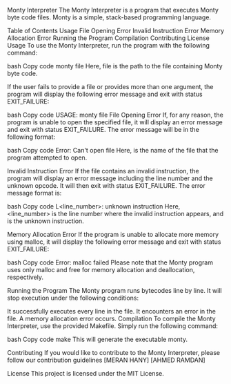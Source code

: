 Monty Interpreter
The Monty Interpreter is a program that executes Monty byte code files. Monty is a simple, stack-based programming language.

Table of Contents
Usage
File Opening Error
Invalid Instruction Error
Memory Allocation Error
Running the Program
Compilation
Contributing
License
Usage
To use the Monty Interpreter, run the program with the following command:

bash
Copy code
monty file
Here, file is the path to the file containing Monty byte code.

If the user fails to provide a file or provides more than one argument, the program will display the following error message and exit with status EXIT_FAILURE:

bash
Copy code
USAGE: monty file
File Opening Error
If, for any reason, the program is unable to open the specified file, it will display an error message and exit with status EXIT_FAILURE. The error message will be in the following format:

bash
Copy code
Error: Can't open file <file>
Here, <file> is the name of the file that the program attempted to open.

Invalid Instruction Error
If the file contains an invalid instruction, the program will display an error message including the line number and the unknown opcode. It will then exit with status EXIT_FAILURE. The error message format is:

bash
Copy code
L<line_number>: unknown instruction <opcode>
Here, <line_number> is the line number where the invalid instruction appears, and <opcode> is the unknown instruction.

Memory Allocation Error
If the program is unable to allocate more memory using malloc, it will display the following error message and exit with status EXIT_FAILURE:

bash
Copy code
Error: malloc failed
Please note that the Monty program uses only malloc and free for memory allocation and deallocation, respectively.

Running the Program
The Monty program runs bytecodes line by line. It will stop execution under the following conditions:

It successfully executes every line in the file.
It encounters an error in the file.
A memory allocation error occurs.
Compilation
To compile the Monty Interpreter, use the provided Makefile. Simply run the following command:

bash
Copy code
make
This will generate the executable monty.

Contributing
If you would like to contribute to the Monty Interpreter, please follow our contribution guidelines
[MERAN HANY]
[AHMED RAMDAN]

License
This project is licensed under the MIT License.
